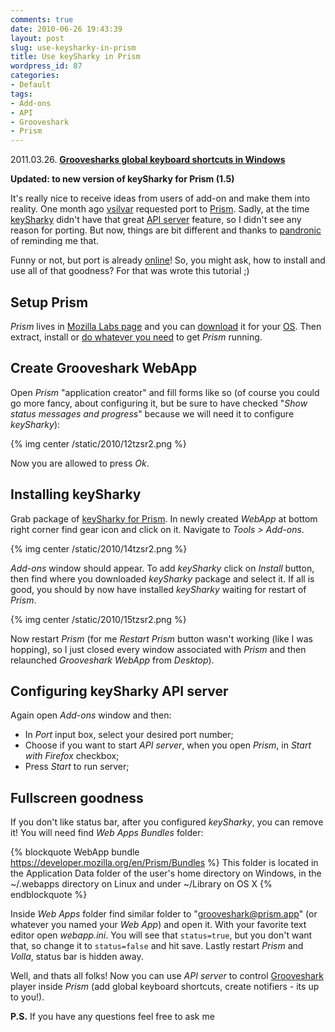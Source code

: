 ```yaml
---
comments: true
date: 2010-06-26 19:43:39
layout: post
slug: use-keysharky-in-prism
title: Use keySharky in Prism
wordpress_id: 87
categories:
- Default
tags:
- Add-ons
- API
- Grooveshark
- Prism
---
```


2011.03.26. **[Groovesharks global keyboard shortcuts in Windows](http://intarstudents.lv/groovesharks-global-keyboard-shortcuts-in-windows/)**

**Updated: to new version of keySharky for Prism (1.5)**

It's really nice to receive ideas from users of add-on and make them into reality. One month ago [vsilvar](http://github.com/vsilvar) requested port to [Prism](http://prism.mozillalabs.com/). Sadly, at the time [keySharky](https://addons.mozilla.org/en-US/firefox/addon/54954) didn't have that great [API server](http://wiki.github.com/intarstudents/keySharky/api-server) feature, so I didn't see any reason for porting. But now, things are bit different and thanks to [pandronic](http://github.com/pandronic) of reminding me that.

Funny or not, but port is already [online](http://wiki.github.com/intarstudents/keySharky/build-package-for-prism)! So, you might ask, how to install and use all of that goodness? For that was wrote this tutorial ;)

## Setup Prism

_Prism_ lives in [Mozilla Labs page](http://prism.mozillalabs.com/) and you can [download](http://prism.mozillalabs.com/started/) it for your [OS](http://en.wikipedia.org/wiki/Operating_system). Then extract, install or [do whatever you need](http://www.google.com/search?hl=en&q=install+prism&aq=f&aqi=g-p1g1g-m2&aql=&oq=&gs_rfai=) to get _Prism_ running.

## Create Grooveshark WebApp

Open _Prism_ "application creator" and fill forms like so (of course you could go more fancy, about configuring it, but be sure to have checked "_Show status messages and progress_" because we will need it to configure _keySharky_):

{% img center /static/2010/12tzsr2.png %}

Now you are allowed to press _Ok_.

## Installing keySharky

Grab package of [keySharky for Prism](http://github.com/downloads/intarstudents/keySharky/keySharky-prism-latest.xpi). In newly created _WebApp_ at bottom right corner find gear icon and click on it. Navigate to _Tools > Add-ons_.

{% img center /static/2010/14tzsr2.png %}

_Add-ons_ window should appear. To add _keySharky_ click on _Install_ button, then find where you downloaded _keySharky_ package and select it. If all is good, you should by now have installed _keySharky_ waiting for restart of _Prism_.


{% img center /static/2010/15tzsr2.png %}

Now restart _Prism_ (for me _Restart Prism_ button wasn't working (like I was hopping), so I just closed every window associated with _Prism_ and then relaunched _Grooveshark WebApp_ from _Desktop_).

## Configuring keySharky API server

Again open _Add-ons_ window and then:

  * In _Port_ input box, select your desired port number;
  * Choose if you want to start _API server_, when you open _Prism_, in _Start with Firefox_ checkbox;
  * Press _Start_ to run server;

## Fullscreen goodness

If you don't like status bar, after you configured _keySharky_, you can remove it! You will need find _Web Apps Bundles_ folder:

{% blockquote WebApp bundle https://developer.mozilla.org/en/Prism/Bundles %}
This folder is located in the Application Data folder of the user's home directory on Windows, in the ~/.webapps directory on Linux and under ~/Library on OS X
{% endblockquote %}

Inside _Web Apps_ folder find similar folder to "grooveshark@prism.app" (or whatever you named your _Web App_) and open it. With your favorite text editor open _webapp.ini_. You will see that `status=true`, but you don't want that, so change it to `status=false` and hit save. Lastly restart _Prism_ and _Volla_, status bar is hidden away.

Well, and thats all folks! Now you can use _API server_ to control [Grooveshark](http://listen.grooveshark.com/) player inside _Prism_ (add global keyboard shortcuts, create notifiers - its up to you!).

**P.S.** If you have any questions feel free to ask me
